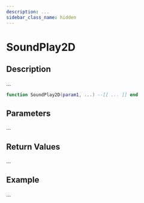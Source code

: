 ```yaml
---
description: ...
sidebar_class_name: hidden
---
```


# SoundPlay2D

## Description

...

```lua
function SoundPlay2D(param1, ...) --[[ ... ]] end
```

## Parameters

...

## Return Values

...

## Example

...

